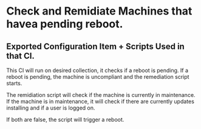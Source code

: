 # Check and Remidiate Machines that havea pending reboot.

## Exported Configuration Item + Scripts Used in that CI.

This CI will run on desired collection, it checks if a reboot is pending.
If a reboot is pending, the machine is uncompliant and the remediation script starts.

The remidiation script will check if the machine is currently in maintenance.
If the machine is in maintenance, it will check if there are currently updates installing and if a user is logged on.

If both are false, the script will trigger a reboot.

